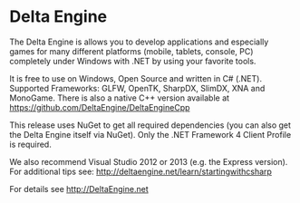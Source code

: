 Delta Engine
============

The Delta Engine is allows you to develop applications and especially games for many different platforms (mobile, tablets, console, PC) completely under Windows with .NET by using your favorite tools.

It is free to use on Windows, Open Source and written in C# (.NET). Supported Frameworks: GLFW, OpenTK, SharpDX, SlimDX, XNA and MonoGame. There is also a native C++ version available at https://github.com/DeltaEngine/DeltaEngineCpp

This release uses NuGet to get all required dependencies (you can also get the Delta Engine itself via NuGet). Only the .NET Framework 4 Client Profile is required.

We also recommend Visual Studio 2012 or 2013 (e.g. the Express version). For additional tips see: http://deltaengine.net/learn/startingwithcsharp

For details see http://DeltaEngine.net